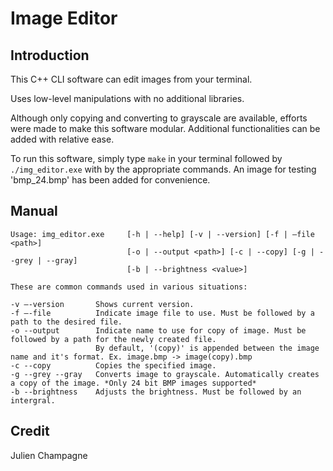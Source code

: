 # Image Editor
## Introduction
This C++ CLI software can edit images from your terminal.

Uses low-level manipulations with no additional libraries.

Although only copying and converting to grayscale are available,
efforts were made to make this software modular. Additional functionalities can be added with relative ease.

To run this software, simply type `make` in your terminal followed by `./img_editor.exe` with by the appropriate commands.
An image for testing 'bmp_24.bmp' has been added for convenience.

## Manual
```
Usage: img_editor.exe     [-h | --help] [-v | --version] [-f | —file <path>]
                          [-o | --output <path>] [-c | --copy] [-g | --grey | --gray]
                          [-b | --brightness <value>]

These are common commands used in various situations:

-v —-version       Shows current version.
-f —-file          Indicate image file to use. Must be followed by a path to the desired file.
-o --output        Indicate name to use for copy of image. Must be followed by a path for the newly created file.
                   By default, '(copy)' is appended between the image name and it's format. Ex. image.bmp -> image(copy).bmp
-c --copy          Copies the specified image.
-g --grey --gray   Converts image to grayscale. Automatically creates a copy of the image. *Only 24 bit BMP images supported*
-b --brightness    Adjusts the brightness. Must be followed by an intergral.

```

## Credit
Julien Champagne
